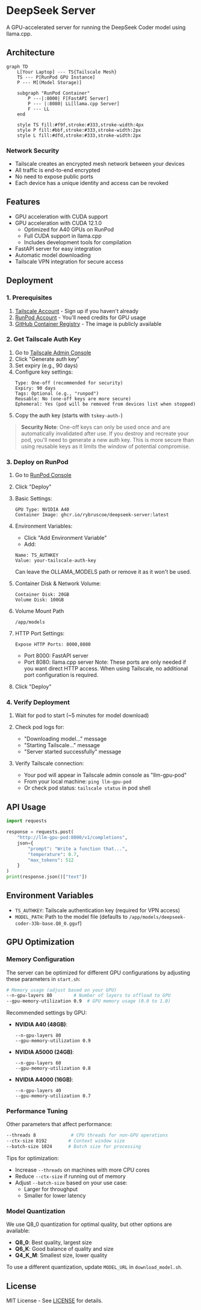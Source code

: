 # DeepSeek Server

A GPU-accelerated server for running the DeepSeek Coder model using llama.cpp.

## Architecture

```mermaid
graph TD
    L[Your Laptop] --- TS{Tailscale Mesh}
    TS --- P[RunPod GPU Instance]
    P --- M[(Model Storage)]
    
    subgraph "RunPod Container"
        P ---|:8000| F[FastAPI Server]
        P --- |:8080| LL[llama.cpp Server]
        F --- LL
    end

    style TS fill:#f9f,stroke:#333,stroke-width:4px
    style P fill:#bbf,stroke:#333,stroke-width:2px
    style L fill:#dfd,stroke:#333,stroke-width:2px
```

### Network Security
- Tailscale creates an encrypted mesh network between your devices
- All traffic is end-to-end encrypted
- No need to expose public ports
- Each device has a unique identity and access can be revoked

## Features

- GPU acceleration with CUDA support
- GPU acceleration with CUDA 12.1.0
  - Optimized for A40 GPUs on RunPod
  - Full CUDA support in llama.cpp
  - Includes development tools for compilation
- FastAPI server for easy integration
- Automatic model downloading
- Tailscale VPN integration for secure access

## Deployment

### 1. Prerequisites

1. [Tailscale Account](https://tailscale.com/) - Sign up if you haven't already
2. [RunPod Account](https://runpod.io/) - You'll need credits for GPU usage
3. [GitHub Container Registry](https://ghcr.io) - The image is publicly available

### 2. Get Tailscale Auth Key

1. Go to [Tailscale Admin Console](https://login.tailscale.com/admin/settings/keys)
2. Click "Generate auth key"
3. Set expiry (e.g., 90 days)
4. Configure key settings:
   ```
   Type: One-off (recommended for security)
   Expiry: 90 days
   Tags: Optional (e.g., "runpod")
   Reusable: No (one-off keys are more secure)
   Ephemeral: Yes (pod will be removed from devices list when stopped)
   ```
4. Copy the auth key (starts with `tskey-auth-`)

> **Security Note**: One-off keys can only be used once and are automatically invalidated after use. 
> If you destroy and recreate your pod, you'll need to generate a new auth key. 
> This is more secure than using reusable keys as it limits the window of potential compromise.

### 3. Deploy on RunPod

1. Go to [RunPod Console](https://runpod.io/console/pods)
2. Click "Deploy"
3. Basic Settings:
   ```
   GPU Type: NVIDIA A40
   Container Image: ghcr.io/rybruscoe/deepseek-server:latest
   ```

4. Environment Variables:
   - Click "Add Environment Variable"
   - Add:
   ```
   Name: TS_AUTHKEY
   Value: your-tailscale-auth-key
   ```
   Can leave the OLLAMA_MODELS path or remove it as it won't be used.

5. Container Disk & Network Volume:
   ```
   Container Disk: 20GB
   Volume Disk: 100GB
   ```

6. Volume Mount Path
   ```
   /app/models
   ```

7. HTTP Port Settings:
    ```
    Expose HTTP Ports: 8000,8080
    ```
    - Port 8000: FastAPI server
    - Port 8080: llama.cpp server
    Note: These ports are only needed if you want direct HTTP access. 
    When using Tailscale, no additional port configuration is required.

8. Click "Deploy"

### 4. Verify Deployment

1. Wait for pod to start (~5 minutes for model download)
2. Check pod logs for:
   - "Downloading model..." message
   - "Starting Tailscale..." message
   - "Server started successfully" message

3. Verify Tailscale connection:
   - Your pod will appear in Tailscale admin console as "llm-gpu-pod"
   - From your local machine: `ping llm-gpu-pod`
   - Or check pod status: `tailscale status` in pod shell

## API Usage

```python
import requests

response = requests.post(
    "http://llm-gpu-pod:8000/v1/completions",
    json={
        "prompt": "Write a function that...",
        "temperature": 0.7,
        "max_tokens": 512
    }
)
print(response.json()["text"])
```

## Environment Variables

- `TS_AUTHKEY`: Tailscale authentication key (required for VPN access)
- `MODEL_PATH`: Path to the model file (defaults to `/app/models/deepseek-coder-33b-base.Q8_0.gguf`)

## GPU Optimization

### Memory Configuration

The server can be optimized for different GPU configurations by adjusting these parameters in `start.sh`:

```bash
# Memory usage (adjust based on your GPU)
--n-gpu-layers 80        # Number of layers to offload to GPU
--gpu-memory-utilization 0.9  # GPU memory usage (0.0 to 1.0)
```

Recommended settings by GPU:
- **NVIDIA A40 (48GB)**:
  ```
  --n-gpu-layers 80
  --gpu-memory-utilization 0.9
  ```
- **NVIDIA A5000 (24GB)**:
  ```
  --n-gpu-layers 60
  --gpu-memory-utilization 0.8
  ```
- **NVIDIA A4000 (16GB)**:
  ```
  --n-gpu-layers 40
  --gpu-memory-utilization 0.7
  ```

### Performance Tuning

Other parameters that affect performance:
```bash
--threads 8             # CPU threads for non-GPU operations
--ctx-size 8192        # Context window size
--batch-size 1024      # Batch size for processing
```

Tips for optimization:
- Increase `--threads` on machines with more CPU cores
- Reduce `--ctx-size` if running out of memory
- Adjust `--batch-size` based on your use case:
  - Larger for throughput
  - Smaller for lower latency

### Model Quantization

We use Q8_0 quantization for optimal quality, but other options are available:
- **Q8_0**: Best quality, largest size
- **Q6_K**: Good balance of quality and size
- **Q4_K_M**: Smallest size, lower quality

To use a different quantization, update `MODEL_URL` in `download_model.sh`.

## License

MIT License - See [LICENSE](LICENSE) for details. 